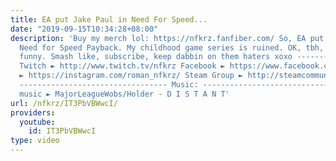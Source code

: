 ```yaml
---
title: EA put Jake Paul in Need For Speed...
date: "2019-09-15T10:34:28+08:00"
description: 'Buy my merch lol: https://nfkrz.fanfiber.com/ So, EA put Jake Paul in
  Need for Speed Payback. My childhood game series is ruined. OK, tbh, it''s pretty
  funny. Smash like, subscribe, keep dabbin on them haters xoxo ---------------------------------
  Twitch ► http://www.twitch.tv/nfkrz Facebook ► https://www.facebook.com/NFKRZ1 Instagram
  ► https://instagram.com/roman_nfkrz/ Steam Group ► http://steamcommunity.com/groups/nfkrzgroup
  --------------------------------- Music: --------------------------------- Outro
  music ► MajorLeagueWobs/Holder - D I S T A N T'
url: /nfkrz/IT3PbVBWwcI/
providers:
  youtube:
    id: IT3PbVBWwcI
type: video
---
```

